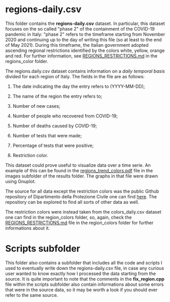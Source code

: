 # regions-daily.csv
This folder contains the **regions-daily.csv** dataset. In particular, this dataset focuses on the so called "phase 2" of the containment of the COVID-19 pandemic in Italy: "phase 2" refers to the timeframe starting from November 2020 and continuing up to the day of writing this file (so at least to the end of May 2021). During this timeframe, the Italian government adopted ascending regional restrictions identified by the colors white, yellow, orange and red. For further information, see [REGIONS_RESTRICTIONS.md](https://github.com/nicolezatta/covid19-phase2-data-Italy/blob/main/region_colors/REGIONS_RESTRICTIONS.md) in the regions_color folder.

The regions.daily.csv dataset contains information on a _daily temporal basis_ divided for each region of Italy. The fields in the file are as follows:

1. The date indicating the day the entry refers to (YYYY-MM-DD);

2. The name of the region the entry refers to;

3. Number of new cases;

4. Number of people who recovered from COVID-19;

5. Number of deaths caused by COVID-19;

6. Number of tests that were made;

7. Percentage of tests that were positive;

8. Restriction color.

This dataset could prove useful to visualize data over a time serie. An example of this can be found in the [regions_trend_colors.pdf](https://github.com/nicolezatta/covid19-phase2-data-Italy/blob/main/results/images/regions_trend_colors.pdf) file in the images subfolder of the results folder. The graphs in that file were drawn using Gnuplot.

The source for all data except the restriction colors was the public Github repository of Dipartimento della Protezione Civile one can find [here](https://github.com/pcm-dpc/COVID-19/tree/master/dati-regioni). The repository can be explored to find all sorts of other data as well.

The restriction colors were instead taken from the colors\_daily.csv dataset one can find in the region\_colors folder, so, again, check the [REGIONS_RESTRICTIONS.md](https://github.com/nicolezatta/covid19-phase2-data-Italy/blob/main/region_colors/REGIONS_RESTRICTIONS.md) file in the region\_colors folder for further informations about it.

# Scripts subfolder
This folder also contains a subfolder that includes all the code and scripts I used to eventually write down the regions-daily.csv file, in case any curious user wanted to know exactly how I processed the data starting from the source. It is quite important to note that the comments in the **fix_region.cpp** file within the scripts subfolder also contain informations about some errors that were in the source data, so it may be worth a look if you should ever refer to the same source.

